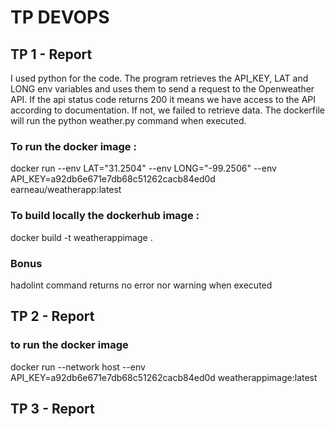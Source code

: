 # TP DEVOPS

## TP 1 - Report

I used python for the code. The program retrieves the API_KEY, LAT and LONG env variables and uses them to send a request to the Openweather API. If the api status code returns 200 it means we have access to the API according to documentation. If not, we failed to retrieve data. The dockerfile will run the python weather.py command when executed.

### To run the docker image :
docker run --env LAT="31.2504" --env LONG="-99.2506" --env API_KEY=a92db6e671e7db68c51262cacb84ed0d earneau/weatherapp:latest

### To build locally the dockerhub image :
docker build -t weatherappimage .

### Bonus
hadolint command returns no error nor warning when executed

## TP 2 - Report

### to run the docker image
docker run --network host --env API_KEY=a92db6e671e7db68c51262cacb84ed0d weatherappimage:latest

## TP 3 - Report